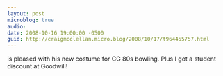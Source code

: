```yaml
---
layout: post
microblog: true
audio: 
date: 2008-10-16 19:00:00 -0500
guid: http://craigmcclellan.micro.blog/2008/10/17/t964455757.html
---
```

is pleased with his new costume for CG 80s bowling. Plus I got a student discount at Goodwill!
